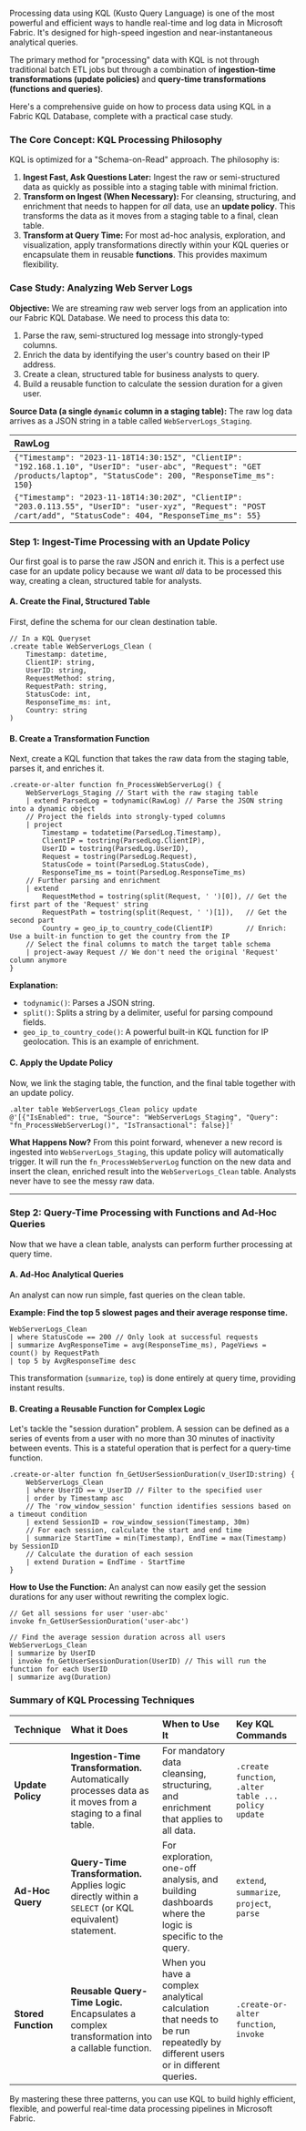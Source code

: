 Processing data using KQL (Kusto Query Language) is one of the most powerful and efficient ways to handle real-time and log data in Microsoft Fabric. It's designed for high-speed ingestion and near-instantaneous analytical queries.

The primary method for "processing" data with KQL is not through traditional batch ETL jobs but through a combination of **ingestion-time transformations (update policies)** and **query-time transformations (functions and queries)**.

Here's a comprehensive guide on how to process data using KQL in a Fabric KQL Database, complete with a practical case study.

### The Core Concept: KQL Processing Philosophy

KQL is optimized for a "Schema-on-Read" approach. The philosophy is:

1.  **Ingest Fast, Ask Questions Later:** Ingest the raw or semi-structured data as quickly as possible into a staging table with minimal friction.
2.  **Transform on Ingest (When Necessary):** For cleansing, structuring, and enrichment that needs to happen for *all* data, use an **update policy**. This transforms the data as it moves from a staging table to a final, clean table.
3.  **Transform at Query Time:** For most ad-hoc analysis, exploration, and visualization, apply transformations directly within your KQL queries or encapsulate them in reusable **functions**. This provides maximum flexibility.

### Case Study: Analyzing Web Server Logs

**Objective:**
We are streaming raw web server logs from an application into our Fabric KQL Database. We need to process this data to:
1.  Parse the raw, semi-structured log message into strongly-typed columns.
2.  Enrich the data by identifying the user's country based on their IP address.
3.  Create a clean, structured table for business analysts to query.
4.  Build a reusable function to calculate the session duration for a given user.

**Source Data (a single `dynamic` column in a staging table):**
The raw log data arrives as a JSON string in a table called `WebServerLogs_Staging`.

| RawLog |
| :--- |
| `{"Timestamp": "2023-11-18T14:30:15Z", "ClientIP": "192.168.1.10", "UserID": "user-abc", "Request": "GET /products/laptop", "StatusCode": 200, "ResponseTime_ms": 150}` |
| `{"Timestamp": "2023-11-18T14:30:20Z", "ClientIP": "203.0.113.55", "UserID": "user-xyz", "Request": "POST /cart/add", "StatusCode": 404, "ResponseTime_ms": 55}` |

### Step 1: Ingest-Time Processing with an Update Policy

Our first goal is to parse the raw JSON and enrich it. This is a perfect use case for an update policy because we want *all* data to be processed this way, creating a clean, structured table for analysts.

#### A. Create the Final, Structured Table

First, define the schema for our clean destination table.

```kql
// In a KQL Queryset
.create table WebServerLogs_Clean (
    Timestamp: datetime,
    ClientIP: string,
    UserID: string,
    RequestMethod: string,
    RequestPath: string,
    StatusCode: int,
    ResponseTime_ms: int,
    Country: string
)
```

#### B. Create a Transformation Function

Next, create a KQL function that takes the raw data from the staging table, parses it, and enriches it.

```kql
.create-or-alter function fn_ProcessWebServerLog() {
    WebServerLogs_Staging // Start with the raw staging table
    | extend ParsedLog = todynamic(RawLog) // Parse the JSON string into a dynamic object
    // Project the fields into strongly-typed columns
    | project
        Timestamp = todatetime(ParsedLog.Timestamp),
        ClientIP = tostring(ParsedLog.ClientIP),
        UserID = tostring(ParsedLog.UserID),
        Request = tostring(ParsedLog.Request),
        StatusCode = toint(ParsedLog.StatusCode),
        ResponseTime_ms = toint(ParsedLog.ResponseTime_ms)
    // Further parsing and enrichment
    | extend
        RequestMethod = tostring(split(Request, ' ')[0]), // Get the first part of the 'Request' string
        RequestPath = tostring(split(Request, ' ')[1]),   // Get the second part
        Country = geo_ip_to_country_code(ClientIP)        // Enrich: Use a built-in function to get the country from the IP
    // Select the final columns to match the target table schema
    | project-away Request // We don't need the original 'Request' column anymore
}
```
**Explanation:**
*   `todynamic()`: Parses a JSON string.
*   `split()`: Splits a string by a delimiter, useful for parsing compound fields.
*   `geo_ip_to_country_code()`: A powerful built-in KQL function for IP geolocation. This is an example of enrichment.

#### C. Apply the Update Policy

Now, we link the staging table, the function, and the final table together with an update policy.

```kql
.alter table WebServerLogs_Clean policy update
@'[{"IsEnabled": true, "Source": "WebServerLogs_Staging", "Query": "fn_ProcessWebServerLog()", "IsTransactional": false}]'
```

**What Happens Now?**
From this point forward, whenever a new record is ingested into `WebServerLogs_Staging`, this update policy will automatically trigger. It will run the `fn_ProcessWebServerLog` function on the new data and insert the clean, enriched result into the `WebServerLogs_Clean` table. Analysts never have to see the messy raw data.

---

### Step 2: Query-Time Processing with Functions and Ad-Hoc Queries

Now that we have a clean table, analysts can perform further processing at query time.

#### A. Ad-Hoc Analytical Queries

An analyst can now run simple, fast queries on the clean table.

**Example: Find the top 5 slowest pages and their average response time.**

```kql
WebServerLogs_Clean
| where StatusCode == 200 // Only look at successful requests
| summarize AvgResponseTime = avg(ResponseTime_ms), PageViews = count() by RequestPath
| top 5 by AvgResponseTime desc
```
This transformation (`summarize`, `top`) is done entirely at query time, providing instant results.

#### B. Creating a Reusable Function for Complex Logic

Let's tackle the "session duration" problem. A session can be defined as a series of events from a user with no more than 30 minutes of inactivity between events. This is a stateful operation that is perfect for a query-time function.

```kql
.create-or-alter function fn_GetUserSessionDuration(v_UserID:string) {
    WebServerLogs_Clean
    | where UserID == v_UserID // Filter to the specified user
    | order by Timestamp asc
    // The 'row_window_session' function identifies sessions based on a timeout condition
    | extend SessionID = row_window_session(Timestamp, 30m)
    // For each session, calculate the start and end time
    | summarize StartTime = min(Timestamp), EndTime = max(Timestamp) by SessionID
    // Calculate the duration of each session
    | extend Duration = EndTime - StartTime
}
```

**How to Use the Function:**
An analyst can now easily get the session durations for any user without rewriting the complex logic.

```kql
// Get all sessions for user 'user-abc'
invoke fn_GetUserSessionDuration('user-abc')

// Find the average session duration across all users
WebServerLogs_Clean
| summarize by UserID
| invoke fn_GetUserSessionDuration(UserID) // This will run the function for each UserID
| summarize avg(Duration)
```

### Summary of KQL Processing Techniques

| Technique | What it Does | When to Use It | Key KQL Commands |
| :--- | :--- | :--- | :--- |
| **Update Policy**| **Ingestion-Time Transformation.** Automatically processes data as it moves from a staging to a final table. | For mandatory data cleansing, structuring, and enrichment that applies to all data. | `.create function`, `.alter table ... policy update` |
| **Ad-Hoc Query**| **Query-Time Transformation.** Applies logic directly within a `SELECT` (or KQL equivalent) statement. | For exploration, one-off analysis, and building dashboards where the logic is specific to the query. | `extend`, `summarize`, `project`, `parse` |
| **Stored Function**| **Reusable Query-Time Logic.** Encapsulates a complex transformation into a callable function. | When you have a complex analytical calculation that needs to be run repeatedly by different users or in different queries. | `.create-or-alter function`, `invoke` |

By mastering these three patterns, you can use KQL to build highly efficient, flexible, and powerful real-time data processing pipelines in Microsoft Fabric.
